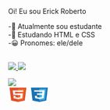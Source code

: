 <p>Oi! Eu sou Erick Roberto</P>
-🧠 Atualmente sou estudante
<br>
-👾 Estudando HTML e CSS
<br>
-😀 Pronomes: ele/dele
<p></p>
<br>
  <div>
 <a href="https://github.com/ErickRobertoMoraes">

<img height="188em" src="https://github-readme-stats.vercel.app/api/?username=ErickRobertoMoraes&show_icons=true&theme=dark&include_all_commits=true&count_private=true"/>

<img height="180em" src="https://github-readme-stats.vercel.app/api/top-langs/?username=ErickRobertoMoraes&layout=compact&langs_count=16&theme=dark"/>
 </div>
 
 <a href = "mailto: erick.roberto.moraes@outlook.com"><img src="https://img.shields.io/badge/-Gmail-%23333?style=for-the-badge&logo=gmail&logoColor=white" target="_blank"></a>
<br>
  <img align="center" alt="Erick-HTML" height="30" width="40" src="https://raw.githubusercontent.com/devicons/devicon/master/icons/html5/html5-original.svg">
  <img align="center" alt="Erick-CSS" height="30" width="40" src="https://raw.githubusercontent.com/devicons/devicon/master/icons/css3/css3-original.svg">
